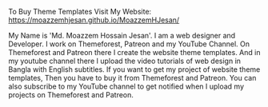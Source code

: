 To Buy Theme Templates Visit My Website:
https://moazzemhjesan.github.io/MoazzemHJesan/

My Name is 'Md. Moazzem Hossain Jesan'. I am a web designer and Developer. I work on Themeforest, Patreon and my YouTube Channel. On Themeforest and Patreon there I create the website theme templates. And in my youtube channel there I upload the video tutorials of web design in Bangla with English subtitles. If you want to get my project of website theme templates, Then you have to buy it from Themeforest and Patreon. You can also subscribe to my YouTube channel to get notified when I upload my projects on Themeforest and Patreon.

